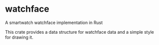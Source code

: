 <!--
Copyright (C) 2020 Casper Meijn <casper@meijn.net>

SPDX-License-Identifier: CC0-1.0
-->

# watchface

A smartwatch watchface implementation in Rust

This crate provides a data structure for watchface data and a simple style for drawing it.
